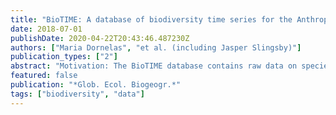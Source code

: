 ```yaml
---
title: "BioTIME: A database of biodiversity time series for the Anthropocene"
date: 2018-07-01
publishDate: 2020-04-22T20:43:46.487230Z
authors: ["Maria Dornelas", "et al. (including Jasper Slingsby)"]
publication_types: ["2"]
abstract: "Motivation: The BioTIME database contains raw data on species identities and abundances in ecological assemblages through time. These data enable users to calculate temporal trends in biodiversity within and amongst assemblages using a broad range of metrics. BioTIME is being developed as a community-led open-source database of biodiversity time series. Our goal is to accelerate and facilitate quantitative analysis of temporal patterns of biodiversity in the Anthropocene. Main types of variables included: The database contains 8,777,413 species abundance records, from assemblages consistently sampled for a minimum of 2 years, which need not necessarily be consecutive. In addition, the database contains metadata relating to sampling methodology and contextual information about each record. Spatial location and grain: BioTIME is a global database of 547,161 unique sampling locations spanning the marine, freshwater and terrestrial realms. Grain size varies across datasets from 0.0000000158 km2 (158 cm2) to 100 km2 (1,000,000,000,000 cm2). Time period and grain: BioTIME records span from 1874 to 2016. The minimal temporal grain across all datasets in BioTIME is a year. Major taxa and level of measurement: BioTIME includes data from 44,440 species across the plant and animal kingdoms, ranging from plants, plankton and terrestrial invertebrates to small and large vertebrates. Software format: .csv and .SQL."
featured: false
publication: "*Glob. Ecol. Biogeogr.*"
tags: ["biodiversity", "data"]
---
```


